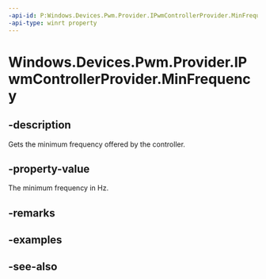 ----api-id: P:Windows.Devices.Pwm.Provider.IPwmControllerProvider.MinFrequency
-api-type: winrt property
---<!-- Property syntaxpublic double MinFrequency { get; }--># Windows.Devices.Pwm.Provider.IPwmControllerProvider.MinFrequency## -descriptionGets the minimum frequency offered by the controller.## -property-valueThe minimum frequency in Hz.## -remarks## -examples## -see-also